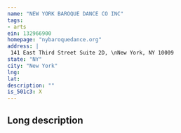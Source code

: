 ```yaml
---
name: "NEW YORK BAROQUE DANCE CO INC"
tags:
- arts
ein: 132966900
homepage: "nybaroquedance.org"
address: |
 141 East Third Street Suite 2D, \nNew York, NY 10009
state: "NY"
city: "New York"
lng: 
lat: 
description: ""
is_501c3: X
---
```


## Long description



